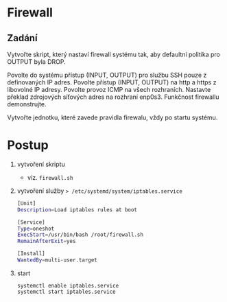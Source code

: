 # Firewall

## Zadání

Vytvořte skript, který nastaví firewall systému tak, aby defaultní politika pro OUTPUT byla DROP.

Povolte do systému přístup (INPUT, OUTPUT) pro službu SSH pouze z definovaných IP adres.
Povolte přístup (INPUT, OUTPUT) na http a https z libovolné IP adresy.
Povolte provoz ICMP na všech rozhraních.
Nastavte překlad zdrojových síťových adres na rozhraní enp0s3.
Funkčnost firewallu demonstrujte.

Vytvořte jednotku, které zavede pravidla firewalu, vždy po startu systému.

# Postup

1. vytvoření skriptu

   - viz. `firewall.sh`

2. vytvoření služby `> /etc/systemd/system/iptables.service`

   ```sh
   [Unit]
   Description=Load iptables rules at boot

   [Service]
   Type=oneshot
   ExecStart=/usr/bin/bash /root/firewall.sh
   RemainAfterExit=yes

   [Install]
   WantedBy=multi-user.target
   ```

3. start
   ```
   systemctl enable iptables.service
   systemctl start iptables.service
   ```
